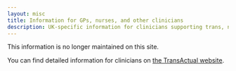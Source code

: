 ```yaml
---
layout: misc
title: Information for GPs, nurses, and other clinicians
description: UK-specific information for clinicians supporting trans, nonbinary, and gender non-conforming people
---
```


This information is no longer maintained on this site.

You can find detailed information for clinicians on [the TransActual website](https://transactual.org.uk/healthcare-professionals/).